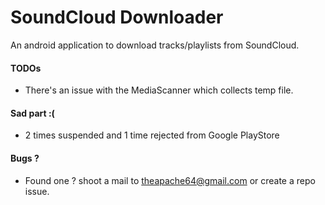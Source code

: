 # SoundCloud Downloader
An android application to download tracks/playlists from SoundCloud.

#### TODOs

- There's an issue with the MediaScanner which collects temp file.

#### Sad part :(

- 2 times suspended and 1 time rejected from Google PlayStore

#### Bugs ?

- Found one ? shoot a mail to theapache64@gmail.com or create a repo issue.



